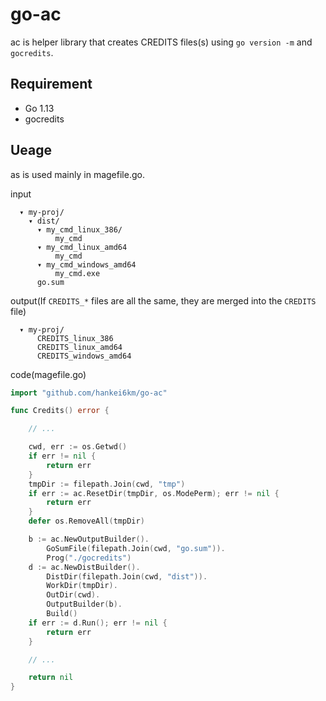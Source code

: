 # go-ac

ac is helper library that creates CREDITS files(s) using `go version -m` and `gocredits`.

## Requirement

- Go 1.13
- gocredits

##  Ueage

as is used mainly in magefile.go.

input
```
  ▾ my-proj/
    ▾ dist/
      ▾ my_cmd_linux_386/
          my_cmd
      ▾ my_cmd_linux_amd64
          my_cmd
      ▾ my_cmd_windows_amd64
          my_cmd.exe
      go.sum
```

output(If `CREDITS_*` files are all the same, they are merged into the `CREDITS` file)
```
  ▾ my-proj/
      CREDITS_linux_386
      CREDITS_linux_amd64
      CREDITS_windows_amd64
```

code(magefile.go)
```go
import "github.com/hankei6km/go-ac"

func Credits() error {

	// ...

	cwd, err := os.Getwd()
	if err != nil {
		return err
	}
	tmpDir := filepath.Join(cwd, "tmp")
	if err := ac.ResetDir(tmpDir, os.ModePerm); err != nil {
		return err
	}
	defer os.RemoveAll(tmpDir)

	b := ac.NewOutputBuilder().
		GoSumFile(filepath.Join(cwd, "go.sum")).
		Prog("./gocredits")
	d := ac.NewDistBuilder().
		DistDir(filepath.Join(cwd, "dist")).
		WorkDir(tmpDir).
		OutDir(cwd).
		OutputBuilder(b).
		Build()
	if err := d.Run(); err != nil {
		return err
	}

	// ...

	return nil
}
```